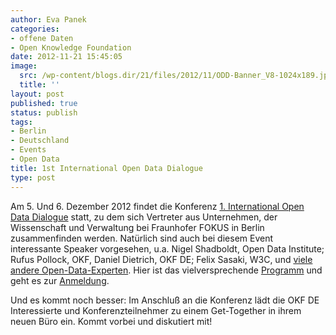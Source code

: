 ```yaml
---
author: Eva Panek
categories:
- offene Daten
- Open Knowledge Foundation
date: 2012-11-21 15:45:05
image:
  src: /wp-content/blogs.dir/21/files/2012/11/ODD-Banner_V8-1024x189.jpg
  title: ''
layout: post
published: true
status: publish
tags:
- Berlin
- Deutschland
- Events
- Open Data
title: 1st International Open Data Dialogue
type: post
---
```


Am 5. Und 6. Dezember 2012 findet die Konferenz [1\. International Open Data Dialogue](http://open-data.fokus.fraunhofer.de/?page_id=12&lang=en) statt, zu dem sich Vertreter aus Unternehmen, der Wissenschaft und Verwaltung bei Fraunhofer FOKUS in Berlin zusammenfinden werden. Natürlich sind auch bei diesem Event interessante Speaker vorgesehen, u.a. Nigel Shadboldt, Open Data Institute; Rufus Pollock, OKF, Daniel Dietrich, OKF DE; Felix Sasaki, W3C, und [viele andere Open-Data-Experten](http://open-data.fokus.fraunhofer.de/?page_id=663&lang=en). Hier ist das vielversprechende [Programm](http://open-data.fokus.fraunhofer.de/?page_id=661&lang=en) und geht es zur [Anmeldung](http://de.amiando.com/open-data-dialog.html).

Und es kommt noch besser: Im Anschluß an die Konferenz lädt die OKF DE Interessierte und Konferenzteilnehmer zu einem Get-Together in ihrem neuen Büro ein. Kommt vorbei und diskutiert mit!